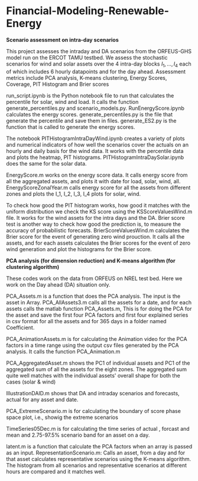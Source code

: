 # Financial-Modeling-Renewable-Energy
**Scenario assessment on intra-day scenarios**

This project assesses the intraday and DA scenarios from the ORFEUS-GHS model run on the ERCOT TAMU testbed. We assess the stochastic scenarios for wind and solar assets over the 4 intra-day blocks $I_1,\ldots,I_4$ each of which includes 6 hourly datapoints and for the day ahead. Assessment metrics include PCA analysis, K-means clustering, Energy Scores, Coverage, PIT Histogram and Brier scores

run_script.ipynb is the Python notebook file to run that calculates the percentile for solar, wind and load. It calls the function generate_percentiles.py and scenario_models.py. RunEnergyScore.ipynb calculates the energy scores. generate_percentiles.py is the file that generate the percentile and save them in files. generate_ES2.py is the function that is called to generate the energy scores.

The notebook PITHistogramIntraDayWind.ipynb creates a variety of plots and numerical indicators of how well the scenarios cover the actuals on an hourly and daily basis for the wind data. It works with the percentile data and plots the heatmap, PIT histograms. PITHistogramIntraDaySolar.ipynb does the same for the solar data.

EnergyScore.m works on the energy score data. It calls energy score from all the aggregated assets, and plots it with date for load, solar, wind, all.
EnergyScoreZonalYear.m calls energy score for all the assets from different zones and plots the I_1, I_2, I_3, I_4 plots for solar, wind.

To check how good the PIT histogram works, how good it matches with the uniform distribution we check the KS score using the KSScoreValuesWind.m file. It works for the wind assets for the intra days and the DA.
Brier score test is another way to check how good the prediction is, to measure the accuracy of probabilistic forecasts. BrierScoreValuesWind.m calculates the Brier score for the event of generating zero wind prouction. It calls all the assets, and for each assets calculates the Brier scores for the event of zero wind generation and plot the histograms for the Brier score.

**PCA analysis (for dimension reduction) and K-means algorithm (for clustering algorithm)**

These codes work on the data from ORFEUS on NREL test bed. Here we work on the Day ahead (DA) situation only. 

PCA_Assets.m is a function that does the PCA analysis. The input is the asset in Array. PCA_AllAssets3.m calls all the assets for a date, and for each assets calls the matlab function PCA_Assets.m, This is for doing the PCA for the asset and save the first four PCA factors and first four explained series in csv format for all the assets and for 365 days in a folder named Coefficient. 

PCA_AnimationAssets.m is for calculating the Animation video for the PCA factors in a time range using the output csv files generated by the PCA analysis. It calls the function PCA_Animation.m

PCA_AggregatedAsset.m shows the PC1 of individual assets and PC1 of the aggregated sum of all the assets for the eight zones. The aggregated sum quite well matches with the individual assets' overall shape for both the cases (solar \& wind)

IllustrationDAID.m shows that DA and intraday scenarios and forecasts, actual for any asset and date.

PCA_ExtremeScenario.m is for calculating the boundary of score phase space plot, i.e., showig the extreme scenarios 

TimeSeries05Dec.m is for calculating the time series of actual , forcast and mean and 2.75-97.5% scenario band for an asset on a day.

latent.m is a function that calculate the PCA factors when an array is passed as an input.
RepresentationScenario.m: Calls an asset, from a day and for that asset calculates representative scenarios using the K-means algorithm. The histogram from all scenarios and representative scenarios at different hours are compared and it matches well.
